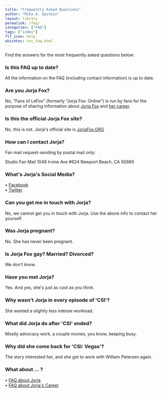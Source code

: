 ```yaml
---
title: "Frequently Asked Questions"
author: "Mika A. Epstein"
layout: library
permalink: /faq/
categories: ["FAQ"]
tags: ["index"]
flf_icon: help
whichtoc: toc_faq.html
---
```


Find the answers for the most frequently asked questions below:

### Is this FAQ up to date?

All the information on the FAQ (including contact information) is up to date.

###  Are you Jorja Fox?

No, "Fans of LeFox" (formerly "Jorja Fox: Online") is run by fans for the purpose of sharing information about <a href="/library/faq/jorja/">Jorja Fox</a> and <a href="/library/faq/career/">her career</a>.

###  Is this the official Jorja Fox site?

No, this is not.  Jorja's official site is <a href=https://jorjafox.org/>JorjaFox.ORG</a>

### How can I contact Jorja?

Fan mail request-sending by postal mail only:

Studio Fan Mail
1048 Irvine Ave #624
Newport Beach, CA 92660

###  What's Jorja's Social Media?

&bull; <a href="https://www.facebook.com/JorjaFoxworldwide">Facebook</a>
<br />&bull; <a href="https://twitter.com/jorjafoxofficia">Twitter</a>


###  Can you get me in touch with Jorja?

No, we cannot get you in touch with Jorja. Use the above info to contact her yourself.

###  Was Jorja pregnant?

No. She has never been pregnant.

###  Is Jorja Fox gay? Married? Divorced?

We don't know.

###  Have you met Jorja?

Yes. And yes, she's just as cool as you think.

###  Why wasn't Jorja in every episode of 'CSI'?

She wanted a slightly less intense workload.

###  What did Jorja do after 'CSI' ended?

Mostly advocacy work, a couple movies, you know, keeping busy.

###  Why did she come back for 'CSI: Vegas'?

The story interested her, and she got to work with William Petersen again.

###  What about ... ?

&bull; <a href="/library/faq/jorja/">FAQ about Jorja</a><br />
&bull; <a href="/library/faq/career/">FAQ about Jorja's Career</a>
